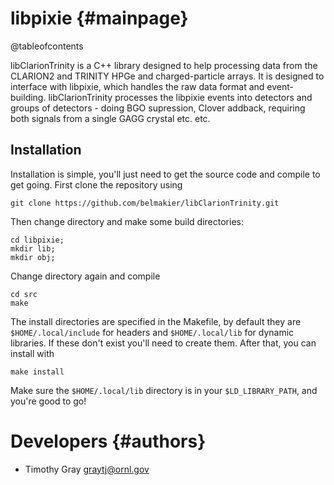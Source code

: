 # libpixie {#mainpage}

@tableofcontents

libClarionTrinity is a C++ library designed to help processing data
from the CLARION2 and TRINITY HPGe and charged-particle arrays. It is
designed to interface with libpixie, which handles the raw data format
and event-building. libClarionTrinity processes the libpixie events
into detectors and groups of detectors - doing BGO supression, Clover
addback, requiring both signals from a single GAGG crystal etc. etc.

## Installation

Installation is simple, you'll just need to get the source code
and compile to get going. First clone the repository using

```
git clone https://github.com/belmakier/libClarionTrinity.git
```

Then change directory and make some build directories:

```
cd libpixie;
mkdir lib;
mkdir obj;
```

Change directory again and compile

```
cd src
make
```

The install directories are specified in the Makefile, by default they
are ```$HOME/.local/include``` for headers and ```$HOME/.local/lib```
for dynamic libraries. If these don't exist you'll need to create
them. After that, you can install with

```
make install
```

Make sure the ```$HOME/.local/lib``` directory is in your
```$LD_LIBRARY_PATH```, and you're good to go!

# Developers {#authors}
+ Timothy Gray <graytj@ornl.gov>
